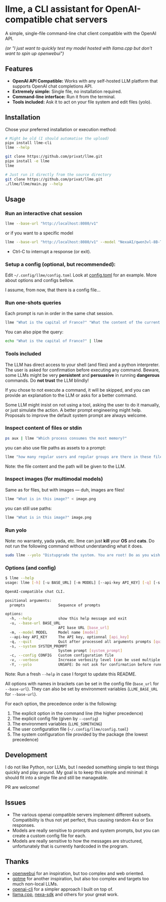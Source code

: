 # llme, a CLI assistant for OpenAI-compatible chat servers

A simple, single-file command-line chat client compatible with the OpenAI API.

*(or "I just want to quickly test my model hosted with llama.cpp but don't want to spin up openwebui")*


## Features

- **OpenAI API Compatible:** Works with any self-hosted LLM platform that supports OpenAI chat completions API.
- **Extremely simple:** Single file, no installation required.
- **Command-line interface:** Run it from the terminal.
- **Tools included:** Ask it to act on your file system and edit files (yolo).


## Installation

Chose your preferred installation or execution method:

```bash
# Might be old (I should automatise the upload)
pipx install llme-cli
llme --help
```

```bash
git clone https://github.com/privat/llme.git
pipx install -e llme
llme
```

```bash
# Just run it directly from the source directory
git clone https://github.com/privat/llme.git
./llme/llme/main.py --help
```


## Usage

### Run an interactive chat session

```bash
llme --base-url "http://localhost:8080/v1"
```

or if you want to a specific model


```bash
llme --base-url "http://localhost:8080/v1" --model "NexaAI/qwen3vl-8B-Thinking-4bit-mlx"
```

* Ctrl-C to interrupt a response (or exit).


### Setup a config (optional, but recommended):

Edit `~/.config/llme/config.toml`
Look at [config.toml](llme/config.toml) for an example.
More about options and configs bellow.

I assume, from now, that there is a config file...


### Run one-shots queries

Each prompt is run in order in the same chat session.

```bash
llme "What is the capital of France?" "What the content of the current directory?" "What is the current operating system?" "What is the factorial of 153?" "What is the weather at Tokyo right now?"
```

You can also pipe the query:

```bash
echo "What is the capital of France?" | llme
```


### Tools included

The LLM has direct access to your shell (and files) and a python interpreter.
The user is asked for confirmation before executing any command.
Beware, some LLMs might be very **persistent** and **persuasive** in running **dangerous** commands. Do **not trust** the LLM blindly!

If you chose to not execute a command, it will be skipped, and you can provide an explanation to the LLM or asks for a better command.

Some LLM might insist on not using a tool, asking the user to do it manually, or just simulate the action.
A better prompt engineering might help.
Proposals to improve the default system prompt are always welcome.


### Inspect content of files or stdin

```bash
ps aux | llme "Which process consumes the most memory?"
```

you can also use file paths as assets to a prompt:

```bash
llme "how many regular users and regular groups are there in these files?" /etc/passwd /etc/group
```

Note: the file content and the path will be given to the LLM.


### Inspect images (for multimodal models)

Same as for files, but with images — duh, images are files!

```bash
llme "What is in this image?" < image.png
```

you can still use paths:

```bash
llme "What is in this image?" image.png
```


### Run yolo

Note: no warranty, yada yada, etc.
llme can just **kill** your **OS** and **cats**.
Do not run the following command without understanding what it does.

```bash
sudo llme --yolo "Distupgrade the system. You are root! Do as you wish."`
```


### Options (and config)

```bash
$ llme --help
usage: llme [-h] [-u BASE_URL] [-m MODEL] [--api-key API_KEY] [-q] [-s SYSTEM_PROMPT] [-c CONFIG] [-v] [-Y] [prompts ...]

OpenAI-compatible chat CLI.

positional arguments:
  prompts               Sequence of prompts

options:
  -h, --help            show this help message and exit
  -u, --base-url BASE_URL
                        API base URL [base_url]
  -m, --model MODEL     Model name [model]
  --api-key API_KEY     The API key, optionnal [api_key]
  -q, --quit            Quit after processed all arguments prompts [quit]
  -s, --system SYSTEM_PROMPT
                        System prompt [system_prompt]
  -c, --config CONFIG   Custom configuration file
  -v, --verbose         Increase verbosity level (can be used multiple times)
  -Y, --yolo            UNSAFE: Do not ask for confirmation before running tools
```

Note: Run a fresh `--help` in case I forgot to update this README.

All options with names in brackets can be set in the config file (`base_url` for `--base-url`).
They can also be set by environment variables (`LLME_BASE_URL` for `--base-url`).

For each option, the precedence order is the following:

1. The explicit option in the command line (the higher precedence)
2. The explicit config file (given by `--config`)
3. The environment variables (`LLME_SOMETHING`)
4. The user configuration file (`~/.config/llme/config.toml`)
5. The system configuration file provided by the package (the lowest precedence)


## Development

I do not like Python, nor LLMs, but I needed something simple to test things quickly and play around.
My goal is to keep this simple and minimal: it should fit into a single file and still be manageable.

PR are welcome!


## Issues

* The various openai compatible servers implement different subsets. Compatibility is thus not yet perfect, thus causing random 4xx or 5xx responses.
* Models are really sensitive to prompts and system prompts, but you can create a custom config file for each.
* Models are really sensitive to how the messages are structured, unfortunately that is currently hardcoded in the program.


## Thanks

* [openwebui](https://github.com/open-webui/open-webui) for an inspiration, but too complex and web oriented.
* [gptme](https://github.com/gptme/gptme) for another inspiration, but also too complex and targets too much non-local LLMs.
* [openai-cli](https://github.com/doryiii/openai-cli) for a simpler approach I built on top of.
* [llama.cpp](https://github.com/ggerganov/llama.cpp), [nexa-sdk](https://github.com/NexaAI/nexa-sdk/) and others for your great work.

